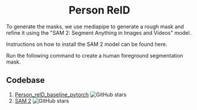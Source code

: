 <h1 align="center"> Person ReID </h1>

To generate the masks, we use mediapipe to generate a rough mask and refine it using the "SAM 2: Segment Anything in Images and Videos" model. 

Instructions on how to install the SAM 2 model can be found here. 

Run the following command to create a human foreground segmentation mask. 

## Codebase
1. [Person_reID_baseline_pytorch](https://github.com/layumi/Person_reID_baseline_pytorch) ![GitHub stars](https://img.shields.io/github/stars/layumi/Person_reID_baseline_pytorch.svg?style=flat&label=Star)
2. [SAM 2](https://github.com/facebookresearch/sam2) ![GitHub stars](https://img.shields.io/github/stars/facebookresearch/sam2.svg?style=flat&label=Star)
